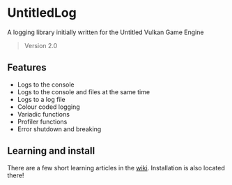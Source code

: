 # UntitledLog
A logging library initially written for the Untitled Vulkan Game Engine
> Version 2.0
## Features
- Logs to the console
- Logs to the console and files at the same time
- Logs to a log file
- Colour coded logging
- Variadic functions
- Profiler functions
- Error shutdown and breaking
## Learning and install
There are a few short learning articles in the [wiki](https://github.com/MadLadSquad/UntitledLog/wiki). Installation is also located there!
